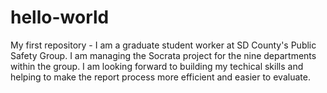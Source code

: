 # hello-world
My first repository - I am a graduate student worker at SD County's Public Safety Group. I am managing the Socrata project for the nine departments within the group. I am looking forward to building my techical skills and helping to make the report process more efficient and easier to evaluate.
